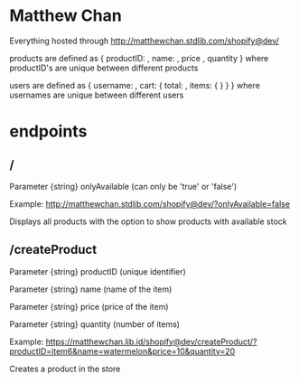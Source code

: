 # Matthew Chan
 Everything hosted through http://matthewchan.stdlib.com/shopify@dev/
 
 products are defined as 
 {
  productID: ,
  name: ,
  price ,
  quantity
 }
 where productID's are unique between different products
 
 users are defined as 
  {
  username: ,
  cart: {
    total: ,
    items: {
    }
  }
 }
 where usernames are unique between different users
 
 # endpoints
 <h2> / </h2>
 Parameter {string} onlyAvailable (can only be 'true' or 'false')
 
 Example: http://matthewchan.stdlib.com/shopify@dev/?onlyAvailable=false
 
 Displays all products with the option to show products with available stock
 
<h2> /createProduct </h2>

Parameter {string} productID (unique identifier)

Parameter {string} name (name of the item)

Parameter {string} price (price of the item)

Parameter {string} quantity (number of items)

Example: https://matthewchan.lib.id/shopify@dev/createProduct/?productID=item6&name=watermelon&price=10&quantity=20

Creates a product in the store

